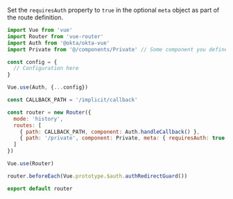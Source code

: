 Set the `requiresAuth` property to `true` in the optional `meta` object as part of the route definition.

```javascript
import Vue from 'vue'
import Router from 'vue-router'
import Auth from '@okta/okta-vue'
import Private from '@/components/Private' // Some component you define

const config = { 
  // Configuration here
}

Vue.use(Auth, {...config})

const CALLBACK_PATH = '/implicit/callback'

const router = new Router({
  mode: 'history',
  routes: [
    { path: CALLBACK_PATH, component: Auth.handleCallback() }, 
    { path: '/private', component: Private, meta: { requiresAuth: true } },
  ]
})

Vue.use(Router)

router.beforeEach(Vue.prototype.$auth.authRedirectGuard())

export default router
```

